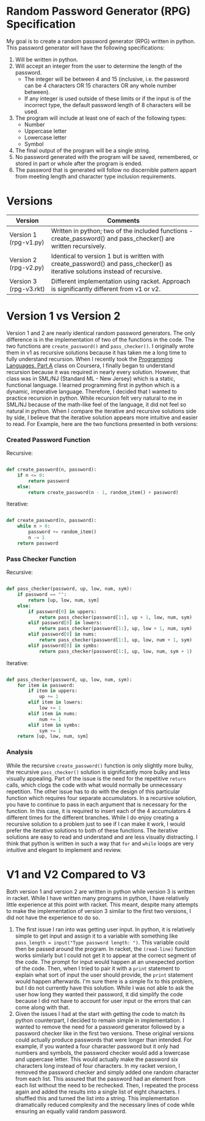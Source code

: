 # Random Password Generator (RPG) Specification

My goal is to create a random password generator (RPG) written in python. This password generator will have the following specifications:
1. Will be written in python.
2. Will accept an integer from the user to determine the length of the password.
   - The integer will be between 4 and 15 (inclusive, i.e. the password can be 4 characters OR 15 characters OR any whole number between).
   - If any integer is used outside of these limits or if the input is of the incorrect type, the default password length of 8 characters will be used.
3. The program will include at least one of each of the following types:
   - Number
   - Uppercase letter
   - Lowercase letter
   - Symbol
4. The final output of the program will be a single string.
5. No password generated with the program will be saved, remembered, or stored in part or whole after the program is ended.
6. The password that is generated will follow no discernible pattern appart from meeting length and character type inclusion requirements.

# Versions

| Version | Comments |
| --- | --- |
| Version 1 (rpg-v1.py) | Written in python; two of the included functions - create_password() and pass_checker() are written recursively. |
| Version 2 (rpg-v2.py) | Identical to version 1 but is written with create_password() and pass_checker() as iterative solutions instead of recursive. |
| Version 3 (rpg-v3.rkt) | Different implementation using racket. Approach is significantly different from v1 or v2. |

# Version 1 vs Version 2

Version 1 and 2 are nearly identical random password generators. The only difference is in the implementation of two of the functions in the code. The two functions are `create_password()` and `pass_checker()`. I originally wrote them in v1 as recursive solutions because it has taken me a long time to fully understand recursion. When I recently took the [Programming Languages, Part A](https://www.coursera.org/learn/programming-languages) class on Coursera, I finally began to understand recursion because it was required in nearly every solution. However, that class was in SML/NJ (Standard ML - New Jersey) which is a static, functional language. I learned programming first in python which is a dynamic, imperative language. Therefore, I decided that I wanted to practice recursion in python. While recursion felt very natural to me in SML/NJ because of the math-like feel of the language, it did not feel so natural in python. When I compare the iterative and recursive solutions side by side, I believe that the iterative solution appears more intuitive and easier to read.
For Example, here are the two functions presented in both versions:

### Created Password Function

Recursive:

``` python

def create_password(n, password):
    if n <= 0:
        return password
    else:
        return create_password(n - 1, random_item() + password)

```

Iterative:

``` python

def create_password(n, password):
    while n > 0:
        password += random_item()
        n -= 1
    return password

```

### Pass Checker Function

Recursive:

``` python

def pass_checker(password, up, low, num, sym):
    if password == "":
        return [up, low, num, sym]
    else:
        if password[0] in uppers:
            return pass_checker(password[1:], up + 1, low, num, sym)
        elif password[0] in lowers:
            return pass_checker(password[1:], up, low + 1, num, sym)
        elif password[0] in nums:
            return pass_checker(password[1:], up, low, num + 1, sym)
        elif password[0] in symbs:
            return pass_checker(password[1:], up, low, num, sym + 1)

```

Iterative:

``` python

def pass_checker(password, up, low, num, sym):
    for item in password:
        if item in uppers:
            up += 1
        elif item in lowers:
            low += 1
        elif item in nums:
            num += 1
        elif item in symbs:
            sym += 1
    return [up, low, num, sym]

```

### Analysis

While the recursive `create_password()` function is only slightly more bulky, the recursive `pass_checker()` solution is significantly more bulky and less visually appealing. Part of the issue is the need for the repetitive `return` calls, which clogs the code with what would normally be unnecessary repetition. The other issue has to do with the design of this particular function which requires four separate accumulators. In a recursive solution, you have to continue to pass in each argument that is necessary for the function. In this case, it is required to insert each of the 4 accumulators 4 different times for the different branches. While I do enjoy creating a recursive solution to a problem just to see if I can make it work, I would prefer the iterative solutions to both of these functions. The iterative solutions are easy to read and understand and are less visually distracting. I think that python is written in such a way that `for` and `while` loops are very intuitive and elegant to implement and review.

# V1 and V2 Compared to V3

Both version 1 and version 2 are written in python while version 3 is written in racket. While I have written many programs in python, I have relatively little experience at this point with racket. This meant, despite many attempts to make the implementation of version 3 similar to the first two versions, I did not have the experience to do so.

1. The first issue I ran into was getting user input. In python, it is relatively simple to get input and assign it to a variable with something like `pass_length = input("Type password length: ")`. This variable could then be passed around the program. In racket, the `(read-line)` function works similarly but I could not get it to appear at the correct segment of the code. The prompt for input would happen at an unexpected portion of the code. Then, when I tried to pair it with a `print` statement to explain what sort of input the user should provide, the `print` statement would happen afterwards. I'm sure there is a simple fix to this problem, but I do not currently have this solution. While I was not able to ask the user how long they wanted their password, it did simplify the code because I did not have to account for user input or the errors that can come along with that.
2. Given the issues I had at the start with getting the code to match its python counterpart, I decided to remain simple in implementation. I wanted to remove the need for a password generator followed by a password checker like in the first two versions. These original versions could actually produce passwords that were longer than intended. For example, if you wanted a four character password but it only had numbers and symbols, the password checker would add a lowercase and uppercase letter. This would actually make the password six characters long instead of four characters. In my racket version, I removed the password checker and simply added one random character from each list. This assured that the password had an element from each list without the need to be rechecked. Then, I repeated the process again and added the results into a single list of eight characters. I shuffled this and turned the list into a string. This implementation dramatically reduced complexity and the necessary lines of code while ensuring an equally valid random password.